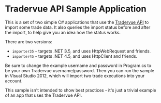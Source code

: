 Tradervue API Sample Application
================================

This is a set of two simple C# applications that use the [Tradervue API](https://github.com/tradervue/api-docs)
to import some trade data. It also queries the import status before and after the import, to help
give you an idea how the status works.

There are two versions:

- `importer35` - targets .NET 3.5, and uses HttpWebRequest and friends.
- `importer45` - targets .NET 4.5, and uses HttpClient and friends.

Be sure to change the example username and password in Program.cs to be your own Tradervue username/password.
Then you can run the sample in Visual Studio 2012, which will import two trade executions into your account.

This sample isn't intended to show best practices - it's just a trivial example of an app that uses
the Tradervue API.